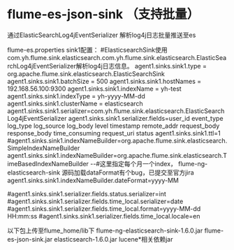 # flume-es-json-sink  （支持批量）



通过ElasticSearchLog4jEventSerializer 解析log4j日志批量推送至es

flume-es.properties sink1配置：
#ElasticsearchSink使用com.yh.flume.sink.elasticsearch.com.yh.flume.sink.elasticsearch.ElasticSearchLog4jEventSerializer解析log4j日志信息。
agent1.sinks.sink1.type = org.apache.flume.sink.elasticsearch.ElasticSearchSink
agent1.sinks.sink1.batchSize = 500
agent1.sinks.sink1.hostNames = 192.168.56.100:9300
agent1.sinks.sink1.indexName = yh-test
agent1.sinks.sink1.indexType = yh-yyyy-MM-dd
agent1.sinks.sink1.clusterName = elasticsearch
agent1.sinks.sink1.serializer=com.yh.flume.sink.elasticsearch.ElasticSearchLog4jEventSerializer
agent1.sinks.sink1.serializer.fields=user_id event_type log_type log_source log_body level timestamp remote_addr request_body response_body time_consuming request_uri status
agent1.sinks.sink1.ttl=1
#agent1.sinks.sink1.indexNameBuilder=org.apache.flume.sink.elasticsearch.SimpleIndexNameBuilder
agent1.sinks.sink1.indexNameBuilder=org.apache.flume.sink.elasticsearch.TimeBasedIndexNameBuilder
--#这里指定每个月一个index， flume-ng-elasticsearch-sink 源码加载dataFormat有个bug，已提交至官方jira
agent1.sinks.sink1.indexNameBuilder.dateFormat=yyyy-MM

#agent1.sinks.sink1.serializer.fields.status.serializer=int
#agent1.sinks.sink1.serializer.fields.time_local.serializer=date
#agent1.sinks.sink1.serializer.fields.time_local.format=yyyy-MM-dd HH:mm:ss
#agent1.sinks.sink1.serializer.fields.time_local.locale=en


以下包上传至flume_home/lib下
flume-ng-elasticsearch-sink-1.6.0.jar
flume-es-json-sink.jar 
elasticsearch-1.6.0.jar
lucene*相关依赖jar
